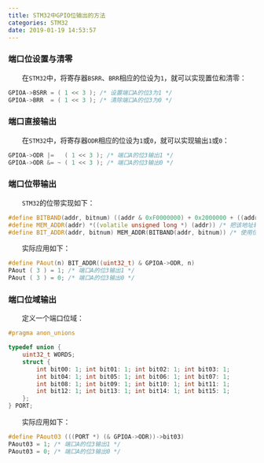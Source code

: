 ```yaml
---
title: STM32中GPIO位输出的方法
categories: STM32
date: 2019-01-19 14:53:57
---
```

### 端口位设置与清零

&emsp;&emsp;在`STM32`中，将寄存器`BSRR`、`BRR`相应的位设为`1`，就可以实现置位和清零：<!--more-->

``` cpp
GPIOA->BSRR = ( 1 << 3 ); /* 设置端口A的位3为1 */
GPIOA->BRR  = ( 1 << 3 ); /* 清除端口A的位3为0 */
```

### 端口直接输出

&emsp;&emsp;在`STM32`中，将寄存器`ODR`相应的位设为`1`或`0`，就可以实现输出`1`或`0`：

``` cpp
GPIOA->ODR |=   ( 1 << 3 ); /* 端口A的位3输出1 */
GPIOA->ODR &= ~ ( 1 << 3 ); /* 端口A的位3输出0 */
```

### 端口位带输出

&emsp;&emsp;`STM32`的位带实现如下：

``` cpp
#define BITBAND(addr, bitnum) ((addr & 0xF0000000) + 0x2000000 + ((addr & 0xFFFFF) << 5) + (bitnum << 2))
#define MEM_ADDR(addr) *((volatile unsigned long *) (addr)) /* 把该地址转换成一个指针 */
#define BIT_ADDR(addr, bitnum) MEM_ADDR(BITBAND(addr, bitnum)) /* 使用位带别名地址访问 */
```

&emsp;&emsp;实际应用如下：

``` cpp
#define PAout(n) BIT_ADDR((uint32_t) & GPIOA->ODR, n)
PAout ( 3 ) = 1; /* 端口A的位3输出1 */
PAout ( 3 ) = 0; /* 端口A的位3输出0 */
```

### 端口位域输出

&emsp;&emsp;定义一个端口位域：

``` cpp
#pragma anon_unions

typedef union {
    uint32_t WORDS;
    struct {
        int bit00: 1; int bit01: 1; int bit02: 1; int bit03: 1;
        int bit04: 1; int bit05: 1; int bit06: 1; int bit07: 1;
        int bit08: 1; int bit09: 1; int bit10: 1; int bit11: 1;
        int bit12: 1; int bit13: 1; int bit14: 1; int bit15: 1;
    };
} PORT;
```

&emsp;&emsp;实际应用如下：

``` cpp
#define PAout03 (((PORT *) (& GPIOA->ODR))->bit03)
PAout03 = 1; /* 端口A的位3输出1 */
PAout03 = 0; /* 端口A的位3输出0 */
```